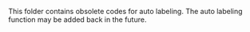 This folder contains obsolete codes for auto labeling. 
The auto labeling function may be added back in the future.